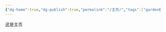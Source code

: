 ```yaml
---
{"dg-home":true,"dg-publish":true,"permalink":"/主页/","tags":["gardenEntry"],"dgPassFrontmatter":true}
---
```


这是主页